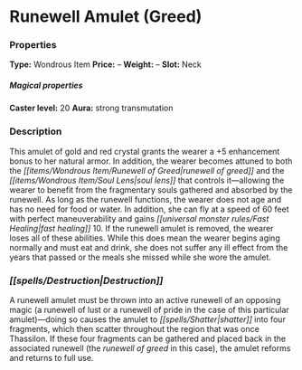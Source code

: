 ﻿---
Title: "Runewell Amulet (Greed)"
Type: "Wondrous Item"
Price: "–"
Weight: "–"
Slot: "Neck"
Caster level: "20"
Aura: "strong transmutation"
Description: |
  "This amulet of gold and red crystal grants the wearer a +5 enhancement bonus to her natural armor. In addition, the wearer becomes attuned to both the _runewell of greed_ and the _soul lens_ that controls it—allowing the wearer to benefit from the fragmentary souls gathered and absorbed by the _runewell_. As long as the _runewell_ functions, the wearer does not age and has no need for food or water. In addition, she can fly at a speed of 60 feet with perfect maneuverability and gains fast healing 10. If the _runewell amulet_ is removed, the wearer loses all of these abilities. While this does mean the wearer begins aging normally and must eat and drink, she does not suffer any ill effect from the years that passed or the meals she missed while she wore the amulet."
Destruction: |
  "A _runewell amulet_ must be thrown into an active runewell of an opposing magic (a _runewell of lust_ or a _runewell of pride_ in the case of this particular amulet)—doing so causes the amulet to shatter into four fragments, which then scatter throughout the region that was once Thassilon. If these four fragments can be gathered and placed back in the associated _runewell_ (the _runewell of greed_ in this case), the amulet reforms and returns to full use."
Sources: "['Pathfinder #6: Spires of Xin-Shalast', 'Rise of the Runelords Anniversary Edition']"
---

# Runewell Amulet (Greed)

### Properties

**Type:** Wondrous Item **Price:** – **Weight:** – **Slot:** Neck

##### Magical properties

**Caster level:** 20 **Aura:** strong transmutation

### Description

This amulet of gold and red crystal grants the wearer a +5 enhancement bonus to her natural armor. In addition, the wearer becomes attuned to both the _[[items/Wondrous Item/Runewell of Greed|runewell of greed]]_ and the _[[items/Wondrous Item/Soul Lens|soul lens]]_ that controls it—allowing the wearer to benefit from the fragmentary souls gathered and absorbed by the runewell. As long as the runewell functions, the wearer does not age and has no need for food or water. In addition, she can fly at a speed of 60 feet with perfect maneuverability and gains _[[universal monster rules/Fast Healing|fast healing]]_ 10. If the runewell amulet is removed, the wearer loses all of these abilities. While this does mean the wearer begins aging normally and must eat and drink, she does not suffer any ill effect from the years that passed or the meals she missed while she wore the amulet.

### _[[spells/Destruction|Destruction]]_

A runewell amulet must be thrown into an active runewell of an opposing magic (a runewell of lust or a runewell of pride in the case of this particular amulet)—doing so causes the amulet to _[[spells/Shatter|shatter]]_ into four fragments, which then scatter throughout the region that was once Thassilon. If these four fragments can be gathered and placed back in the associated runewell (the _runewell of greed_ in this case), the amulet reforms and returns to full use.

